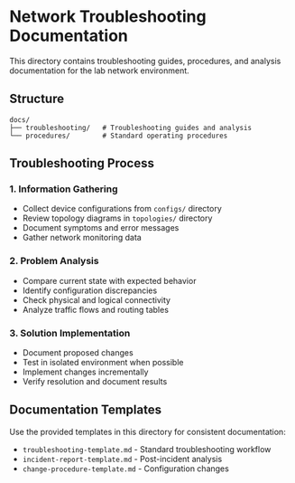 # Network Troubleshooting Documentation

This directory contains troubleshooting guides, procedures, and analysis documentation for the lab network environment.

## Structure

```
docs/
├── troubleshooting/   # Troubleshooting guides and analysis
└── procedures/        # Standard operating procedures
```

## Troubleshooting Process

### 1. Information Gathering
- Collect device configurations from `configs/` directory
- Review topology diagrams in `topologies/` directory
- Document symptoms and error messages
- Gather network monitoring data

### 2. Problem Analysis
- Compare current state with expected behavior
- Identify configuration discrepancies
- Check physical and logical connectivity
- Analyze traffic flows and routing tables

### 3. Solution Implementation
- Document proposed changes
- Test in isolated environment when possible
- Implement changes incrementally
- Verify resolution and document results

## Documentation Templates

Use the provided templates in this directory for consistent documentation:
- `troubleshooting-template.md` - Standard troubleshooting workflow
- `incident-report-template.md` - Post-incident analysis
- `change-procedure-template.md` - Configuration changes